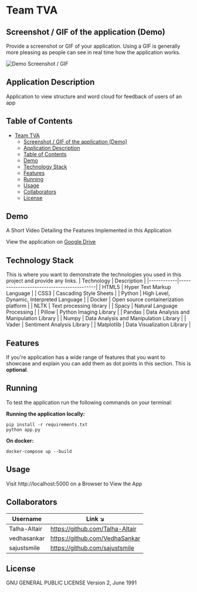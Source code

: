 #  Team TVA

## Screenshot / GIF of the application (Demo)

Provide a screenshot or GIF of your application. Using a GIF is generally more pleasing as people can see in real time how the application works.

![Demo Screenshot / GIF](Link)

## Application Description

Application to view structure and word cloud for feedback of users of an app

## Table of Contents

- [Team TVA](#team-tva)
  - [Screenshot / GIF of the application (Demo)](#screenshot--gif-of-the-application-demo)
  - [Application Description](#application-description)
  - [Table of Contents](#table-of-contents)
  - [Demo](#demo)
  - [Technology Stack](#technology-stack)
  - [Features](#features)
  - [Running](#running)
  - [Usage](#usage)
  - [Collaborators](#collaborators)
  - [License](#license)


## Demo

A Short Video Detailing the Features Implemented in this Application

View the application on [Google Drive](Link)

## Technology Stack

This is where you want to demonstrate the technologies you used in this project and provide any links.
| Technology | Description                               |
|------------|-------------------------------------------|
| HTML5      | Hyper Text Markup Language                |
| CSS3       | Cascading Style Sheets                    |
| Python     | High Level, Dynamic, Interpreted Language |
| Docker     | Open source containerization platform     |
| NLTK       | Text processing library                   |
| Spacy      | Natural Language Processing               |
| Pillow     | Python Imaging Library                    |
| Pandas     | Data Analysis and Manipulation Library    |
| Numpy      | Data Analysis and Manipulation Library    |
| Vader      | Sentiment Analysis Library                |
| Matplotlib | Data Visualization Library                |

## Features

If you're application has a wide range of features that you want to showcase and explain you can add them as dot points in this section. This is **optional**.

## Running

To test the application run the following commands on your terminal:

**Running the application locally:**

```
pip install -r requirements.txt
python app.py
```

**On docker:**

```
docker-compose up --build
```

## Usage

Visit http://localhost:5000 on a Browser to View the App

## Collaborators

| Username   | Link ↘️                |
|------------|-----------------------|
| Talha-Altair | https://github.com/Talha-Altair |
| vedhasankar | https://github.com/VedhaSankar |
| sajustsmile | https://github.com/sajustsmile |


## License

GNU GENERAL PUBLIC LICENSE Version 2, June 1991